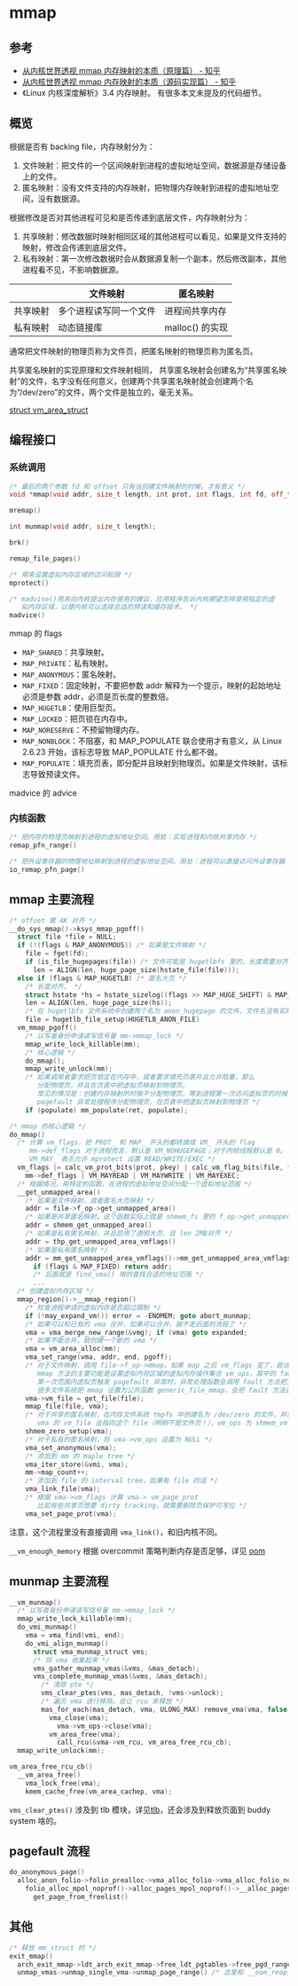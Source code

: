 # mmap

## 参考

- [从内核世界透视 mmap 内存映射的本质（原理篇） - 知乎](https://zhuanlan.zhihu.com/p/656876044)
- [从内核世界透视 mmap 内存映射的本质（源码实现篇） - 知乎](https://zhuanlan.zhihu.com/p/660439213)
- 《Linux 内核深度解析》3.4 内存映射。
  有很多本文未提及的代码细节。

## 概览

根据是否有 backing file，内存映射分为：

1. 文件映射：把文件的一个区间映射到进程的虚拟地址空间，数据源是存储设备上的文件。
2. 匿名映射：没有文件支持的内存映射，把物理内存映射到进程的虚拟地址空间，没有数据源。

根据修改是否对其他进程可见和是否传递到底层文件，内存映射分为：

1. 共享映射：修改数据时映射相同区域的其他进程可以看见，如果是文件支持的映射，修改会传递到底层文件。
2. 私有映射：第一次修改数据时会从数据源复制一个副本，然后修改副本，其他进程看不见，不影响数据源。

|          | 文件映射               | 匿名映射        |
| -------- | ---------------------- | --------------- |
| 共享映射 | 多个进程读写同一个文件 | 进程间共享内存  |
| 私有映射 | 动态链接库             | malloc() 的实现 |

通常把文件映射的物理页称为文件页，把匿名映射的物理页称为匿名页。

共享匿名映射的实现原理和文件映射相同，
共享匿名映射会创建名为“共享匿名映射”的文件，名字没有任何意义，创建两个共享匿名映射就会创建两个名为“/dev/zero”的文件，两个文件是独立的，毫无关系。

[struct vm_area_struct](./vma.md)

## 编程接口

### 系统调用

```cpp
/* 最后的两个参数 fd 和 offset 只有当创建文件映射的时候，才有意义 */
void *mmap(void addr, size_t length, int prot, int flags, int fd, off_t offset);

mremap()

int munmap(void addr, size_t length);

brk()

remap_file_pages()

/* 用来设置虚拟内存区域的访问权限 */
mprotect()

/* madvise()用来向内核提出内存使用的建议，应用程序告诉内核期望怎样使用指定的虚
   拟内存区域，以便内核可以选择合适的预读和缓存技术。 */
madvice()
```

mmap 的 flags

- `MAP_SHARED`：共享映射。
- `MAP_PRIVATE`：私有映射。
- `MAP_ANONYMOUS`：匿名映射。
- `MAP_FIXED`：固定映射，不要把参数 addr 解释为一个提示，映射的起始地址必须是参数 addr，必须是页长度的整数倍。
- `MAP_HUGETLB`：使用巨型页。
- `MAP_LOCKED`：把页锁在内存中。
- `MAP_NORESERVE`：不预留物理内存。
- `MAP_NONBLOCK`：不阻塞，和 MAP_POPULATE 联合使用才有意义，从 Linux 2.6.23 开始，该标志导致 MAP_POPULATE 什么都不做。
- `MAP_POPULATE`：填充页表，即分配并且映射到物理页。如果是文件映射，该标志导致预读文件。

madvice 的 advice

### 内核函数

```cpp
/* 把内存的物理页映射到进程的虚拟地址空间。用处：实现进程和内核共享内存 */
remap_pfn_range()

/* 把外设寄存器的物理地址映射到进程的虚拟地址空间。用处：进程可以直接访问外设寄存器 */
io_remap_pfn_page()
```

## mmap 主要流程

```cpp
/* offset 需 4K 对齐 */
__do_sys_mmap()->ksys_mmap_pgoff()
  struct file *file = NULL;
  if (!(flags & MAP_ANONYMOUS)) /* 如果是文件映射 */
    file = fget(fd);
    if (is_file_hugepages(file)) /* 文件可能是 hugetlbfs 里的，长度需要对齐 */
      len = ALIGN(len, huge_page_size(hstate_file(file)));
  else if (flags & MAP_HUGETLB) /* 匿名大页 */
    /* 长度对齐。 */
    struct hstate *hs = hstate_sizelog((flags >> MAP_HUGE_SHIFT) & MAP_HUGE_MASK);
    len = ALIGN(len, huge_page_size(hs));
    /* 在 hugetlbfs 文件系统中创建两个名为 anon_hugepage 的文件，文件名没有实际意义 */
    file = hugetlb_file_setup(HUGETLB_ANON_FILE)
  vm_mmap_pgoff()
    /* 以写者身份申请读写信号量 mm->mmap_lock */
    mmap_write_lock_killable(mm);
    /* 核心逻辑 */
    do_mmap();
    mmap_write_unlock(mm);
    /* 如果调用者要求把页锁定在内存中，或者要求填充页表并且允许阻塞，那么
       分配物理页，并且在页表中把虚拟页映射到物理页。
       常见的情况是：创建内存映射的时候不分配物理页，等到进程第一次访问虚拟页的时候，
       pagefault 异常处理程序分配物理页，在页表中把虚拟页映射到物理页 */
    if (populate) mm_populate(ret, populate);

/* mmap 的核心逻辑 */
do_mmap()
  /* 计算 vm_flags，把 PROT_ 和 MAP_ 开头的都转换成 VM_ 开头的 flag
     mm->def_flags 对于进程而言，默认是 VM_NOHUGEPAGE；对于内核线程默认是 0。
     VM_MAY_ 表示允许 mprotect 设置 READ/WRITE/EXEC */
  vm_flags |= calc_vm_prot_bits(prot, pkey) | calc_vm_flag_bits(file, flags) |
    mm->def_flags | VM_MAYREAD | VM_MAYWRITE | VM_MAYEXEC;
  /* 根据情况，用特定的函数，在进程的虚拟地址空间分配一个虚拟地址范围 */
  __get_unmapped_area()
    /* 如果是文件映射，或者匿名大页映射 */
    addr = file->f_op->get_unmapped_area()
    /* 如果是共享匿名映射。这个函数实际上就是 shmem_fs 里的 f_op->get_unmapped_area */
    addr = shmem_get_unmapped_area()
    /* 如果是私有匿名映射，并且启用了透明大页，且 len 2MB对齐 */
    addr = thp_get_unmapped_area_vmflags()
    /* 如果是私有匿名映射 */
    addr = mm_get_unmapped_area_vmflags()->mm_get_unmapped_area_vmflags()->arch_get_unmapped_area()
      if (flags & MAP_FIXED) return addr;
      /* 后面就是 find_vma() 啥的查找合适的地址范围 */
      ...
  /* 创建虚拟内存区域 */
  mmap_region()->__mmap_region()
    /* 检查进程申请的虚拟内存是否超过限制 */
    if (!may_expand_vm()) error = -ENOMEM; goto abort_munmap;
    /* 如果可以和已有的 vma 合并，如果可以合并，就不走后面的流程了 */
    vma = vma_merge_new_range(&vmg); if (vma) goto expanded;
    /* 如果不能合并，就创建一个新的 vma */
    vma = vm_area_alloc(mm);
    vma_set_range(vma, addr, end, pgoff);
    /* 对于文件映射，调用 file->f_op->mmap。如果 map 之后 vm_flags 变了，尝试重新合并，有可能成功。
       mmap 方法的主要功能是设置虚拟内存区域的虚拟内存操作集合 vm_ops，其中的 fault 很重要，
       第一次范围内虚拟页触发 pagefault 异常时，异常处理函数会调用 fault 方法把文件数据读到内存。
       很多文件系统把 mmap 设置为公共函数 generic_file_mmap，会把 fault 方法设置为 filemap_fault */
    vma->vm_file = get_file(file);
    mmap_file(file, vma);
    /* 对于共享的匿名映射，在内存文件系统 tmpfs 中创建名为 /dev/zero 的文件，并创建 file。
       vma 的 vm_file 会指向这个 file（明明不是文件页！），vm_ops 为 shmem_vm_ops */
    shmem_zero_setup(vma);
    /* 对于私有的匿名映射，将 vma->vm_ops 设置为 NULL */
    vma_set_anonymous(vma);
    /* 添加到 mm 的 maple tree */
    vma_iter_store(&vmi, vma);
    mm->map_count++;
    /* 添加到 file 的 interval tree，如果有 file 的话 */
    vma_link_file(vma);
    /* 根据 vma->vm_flags 计算 vma-> vm_page_prot
       比如有些共享页想要 dirty tracking，就需要删除页保护可写位 */
    vma_set_page_prot(vma);
```

注意，这个流程里没有直接调用 `vma_link()`，和旧内核不同。

`__vm_enough_memory` 根据 overcommit 策略判断内存是否足够，详见 [oom](./oom.md)

## munmap 主要流程

```cpp
__vm_munmap()
  /* 以写者身份申请读写信号量 mm->mmap_lock */
  mmap_write_lock_killable(mm);
  do_vmi_munmap()
    vma = vma_find(vmi, end);
    do_vmi_align_munmap()
      struct vma_munmap_struct vms;
      /* 将 vma 收集起来 */
      vms_gather_munmap_vmas(&vms, &mas_detach);
      vms_complete_munmap_vmas(&vms, &mas_detach);
        /* 清除 pte */
        vms_clear_ptes(vms, mas_detach, !vms->unlock);
        /* 遍历 vma 进行移除。会让 rcu 来释放 */
      	mas_for_each(mas_detach, vma, ULONG_MAX) remove_vma(vma, false);
          vma_close(vma);
            vma->vm_ops->close(vma);
          vm_area_free(vma);
            call_rcu(&vma->vm_rcu, vm_area_free_rcu_cb);
  mmap_write_unlock(mm);

vm_area_free_rcu_cb()
  __vm_area_free()
    vma_lock_free(vma);
    kmem_cache_free(vm_area_cachep, vma);
```

`vms_clear_ptes()` 涉及到 tlb 模块，详见[tlb](./tlb.md)，还会涉及到释放页面到 buddy system 啥的。

## pagefault 流程

```cpp
do_anonymous_page()
  alloc_anon_folio->folio_prealloc->vma_alloc_folio->vma_alloc_folio_noprof()
    folio_alloc_mpol_noprof()->alloc_pages_mpol_noprof()->__alloc_pages_noprof()
      get_page_from_freelist()
```

## 其他

```cpp
/* 释放 mm_struct 时 */
exit_mmap()
  arch_exit_mmap->ldt_arch_exit_mmap->free_ldt_pgtables->free_pgd_range()->...
  unmap_vmas->unmap_single_vma->unmap_page_range() /* 这里和 __oom_reap_task_mm 那里是一样的 */
```
